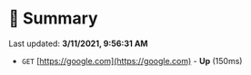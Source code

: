 # 📖 Summary
Last updated: **3/11/2021, 9:56:31 AM**

- `GET` [https://google.com](https://google.com) - **Up** (150ms)
